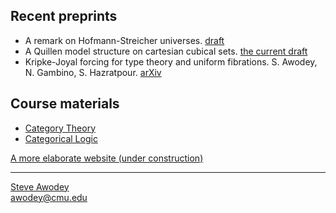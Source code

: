 ## Recent preprints

- A remark on Hofmann-Streicher universes. [draft](./papers/universes.pdf)
- A Quillen model structure on cartesian cubical sets. [the current draft](https://github.com/awodey/math/blob/master/QMS/qms.pdf)
- Kripke-Joyal forcing for type theory and uniform fibrations. S. Awodey, N. Gambino, S. Hazratpour. [arXiv](https://arxiv.org/abs/2110.14576)

## Course materials

- [Category Theory](../../) 
- [Categorical Logic](./catlog/) 


[A more elaborate website (under construction)](./longindex.md)


<hr WIDTH="100%">
<div CLASS="bottom"><a href="http://www.andrew.cmu.edu/~awodey/"></a></div>


<p CLASS="bottom"><a href="http://www.andrew.cmu.edu/~awodey/">Steve Awodey</a>
<br><a href="mailto:awodey@cmu.edu">awodey@cmu.edu</a>
